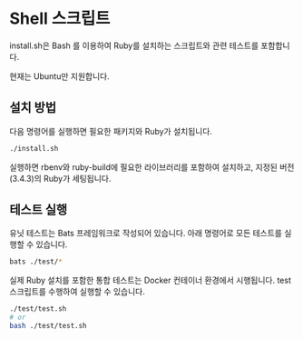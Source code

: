 # Shell 스크립트

install.sh은 Bash 를 이용하여 Ruby를 설치하는 스크립트와 관련 테스트를 포함합니다.

현재는 Ubuntu만 지원합니다.

## 설치 방법

다음 명령어를 실행하면 필요한 패키지와 Ruby가 설치됩니다.

```bash
./install.sh
```

실행하면 rbenv와 ruby-build에 필요한 라이브러리를 포함하여 설치하고, 지정된 버전(3.4.3)의 Ruby가 세팅됩니다.

## 테스트 실행

유닛 테스트는 Bats 프레임워크로 작성되어 있습니다. 아래 명령어로 모든 테스트를 실행할 수 있습니다.

```bash
bats ./test/*
```

실제 Ruby 설치를 포함한 통합 테스트는 Docker 컨테이너 환경에서 시행됩니다. test 스크립트를 수행하여 실행할 수 있습니다.

```bash
./test/test.sh
# or
bash ./test/test.sh 
```
